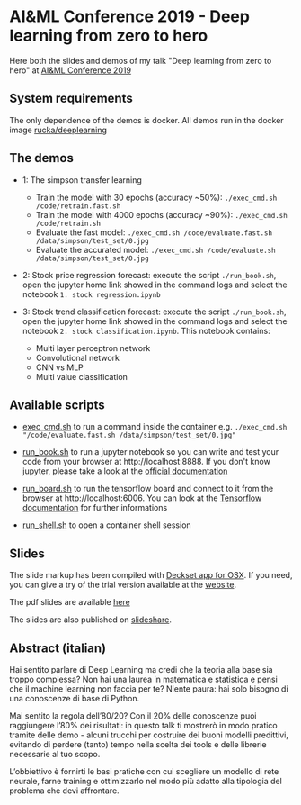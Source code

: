 # AI&ML Conference 2019 - Deep learning from zero to hero

Here both the slides and demos of my talk "Deep learning from zero to hero" at [AI&ML Conference 2019](https://aiconf.it/)

## System requirements
The only dependence of the demos is docker. All demos run in the docker image [rucka/deeplearning](https://hub.docker.com/r/rucka/deeplearning/)

## The demos

- 1: The simpson transfer learning
	- Train the model with 30 epochs (accuracy ~50%): `./exec_cmd.sh /code/retrain.fast.sh` 
	- Train the model with 4000 epochs (accuracy ~90%): `./exec_cmd.sh /code/retrain.sh` 
	- Evaluate the fast model: `./exec_cmd.sh /code/evaluate.fast.sh /data/simpson/test_set/0.jpg`
	- Evaluate the accurated model: `./exec_cmd.sh /code/evaluate.sh /data/simpson/test_set/0.jpg`
- 2: Stock price regression forecast: execute the script `./run_book.sh`, open the jupyter home link showed in the command logs and select the notebook `1. stock regression.ipynb`

- 3: Stock trend classification forecast: execute the script `./run_book.sh`, open the jupyter home link showed in the command logs and select the notebook `2. stock classification.ipynb`. This notebook contains:
	- Multi layer perceptron network
	- Convolutional network
	- CNN vs MLP
	- Multi value classification

## Available scripts
- [exec_cmd.sh](exec_cmd.sh) to run a command inside the container e.g. `./exec_cmd.sh "/code/evaluate.fast.sh /data/simpson/test_set/0.jpg"` 

- [run_book.sh](run_book.sh) to run a jupyter notebook so you can write and test your code from your browser at http://localhost:8888. If you don't know jupyter, please take a look at the [official documentation](https://jupyter-notebook.readthedocs.io/en/stable/)

- [run_board.sh](run_board.sh) to run the tensorflow board and connect to it from the browser at http://localhost:6006. You can look at the [Tensorflow documentation](https://www.tensorflow.org/programmers_guide/summaries_and_tensorboard) for further informations

- [run_shell.sh](run_shell.sh) to open a container shell session 

## Slides
The slide markup has been compiled with [Deckset app for OSX](http://www.decksetapp.com). If you need, you can give a try of the trial version available at the [website](http://www.decksetapp.com/try.html).

The pdf slides are available [here](/slides/slides.pdf)

The slides are also published on [slideshare](https://www.slideshare.net/rucka/aiml-conference-2019-deep-learning-from-zero-to-hero).

## Abstract (italian)
Hai sentito parlare di Deep Learning ma credi che la teoria alla base sia troppo complessa? Non hai una laurea in matematica e statistica e pensi che il machine learning non faccia per te? Niente paura: hai solo bisogno di una conoscenze di base di Python.

Mai sentito la regola dell’80/20? Con il 20% delle conoscenze puoi raggiungere l’80% dei risultati: in questo talk ti mostrerò in modo pratico tramite delle demo - alcuni trucchi per costruire dei buoni modelli predittivi, evitando di perdere (tanto) tempo nella scelta dei tools e delle librerie necessarie al tuo scopo.

L’obbiettivo è fornirti le basi pratiche con cui scegliere un modello di rete neurale, farne training e ottimizzarlo nel modo più adatto alla tipologia del problema che devi affrontare.
